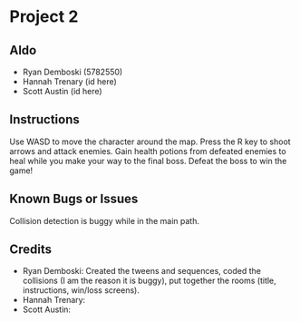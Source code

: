 # Project 2

## Aldo

* Ryan Demboski (5782550)
* Hannah Trenary (id here)
* Scott Austin (id here)

## Instructions

Use WASD to move the character around the map. Press the R key to shoot arrows
and attack enemies. Gain health potions from defeated enemies to heal while you make your way
to the final boss. Defeat the boss to win the game!

## Known Bugs or Issues

Collision detection is buggy while in the main path.

## Credits
* Ryan Demboski: Created the tweens and sequences, coded the collisions (I am the reason it is buggy), put together the rooms (title, instructions, win/loss screens).  
* Hannah Trenary:
* Scott Austin:
